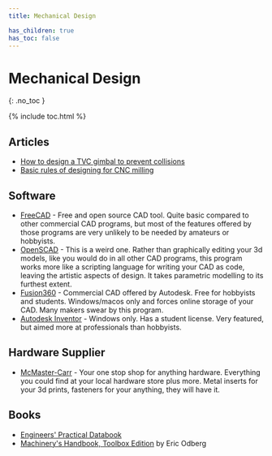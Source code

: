 ```yaml
---
title: Mechanical Design

has_children: true
has_toc: false
---
```


<!-- Page title (excluded from Table of Contents) -->
<h1>Mechanical Design</h1>{: .no_toc }

{% include toc.html %} <!-- Table of Contents -->

## Articles

-   [How to design a TVC gimbal to prevent collisions](gimbal-design.md)
-   [Basic rules of designing for CNC milling][cnc-milling]

[cnc-milling]: https://www.adambender.info/post/design-for-cnc-milling

## Software

-   [FreeCAD] - Free and open source CAD tool. Quite basic compared to other
    commercial CAD programs, but most of the features offered by those programs
    are very unlikely to be needed by amateurs or hobbyists.
-   [OpenSCAD] - This is a weird one. Rather than graphically editing your
    3d models, like you would do in all other CAD programs, this program
    works more like a scripting language for writing your CAD as code, leaving
    the artistic aspects of design. It takes parametric modelling to its furthest
    extent.
-   [Fusion360] - Commercial CAD offered by Autodesk. Free for hobbyists and
    students. Windows/macos only and forces online storage of your CAD. Many
    makers swear by this program.
-   [Autodesk Inventor][inventor] - Windows only. Has a student license. Very
    featured, but aimed more at professionals than hobbyists.

[freecad]: https://www.freecadweb.org/
[openscad]: https://openscad.org/
[inventor]: https://www.autodesk.com/products/inventor/overview
[fusion360]: https://www.autodesk.com/products/fusion-360/overview

## Hardware Supplier

-   [McMaster-Carr] - Your one stop shop for anything hardware. Everything you could
    find at your local hardware store plus more. Metal inserts for your 3d prints,
    fasteners for your anything, they will have it.

[mcmaster-carr]: https://www.mcmaster.com/

## Books

-   [Engineers' Practical Databook][engineers-databook]
-   [Machinery's Handbook, Toolbox Edition][machinery-handbook] by Eric Odberg

[engineers-databook]: https://www.amazon.com/Engineers-Practical-Databook-Technical-Professionals-ebook/dp/B07BLLXMPR
[machinery-handbook]: https://www.amazon.com/Machinerys-Handbook-Toolbox-Erik-Oberg/dp/0831130911/
